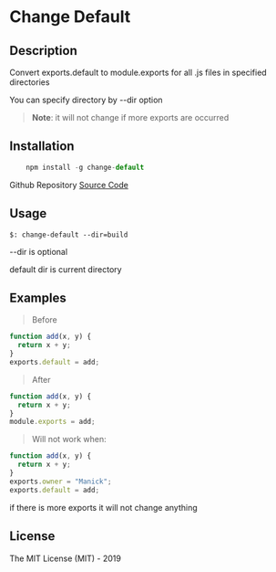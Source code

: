 # Change Default

## Description

Convert exports.default to module.exports for all .js files in specified directories

You can specify directory by --dir option

> **Note**: it will not change if more exports are occurred

## Installation

```js
    npm install -g change-default
```

Github Repository
[Source Code](https://github.com/Creanick/change-default)

## Usage

```
$: change-default --dir=build
```

--dir is optional

default dir is current directory

## Examples

> Before

```javascript
function add(x, y) {
  return x + y;
}
exports.default = add;
```

> After

```javascript
function add(x, y) {
  return x + y;
}
module.exports = add;
```

> Will not work when:

```javascript
function add(x, y) {
  return x + y;
}
exports.owner = "Manick";
exports.default = add;
```

if there is more exports it will not change anything

## License

The MIT License (MIT) - 2019
